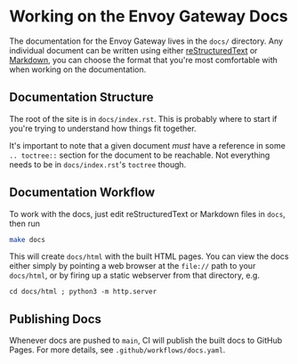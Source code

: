 # Working on the Envoy Gateway Docs

The documentation for the Envoy Gateway lives in the `docs/` directory. Any
individual document can be written using either [reStructuredText] or [Markdown], 
you can choose the format that you're most comfortable with when working on the
documentation.

## Documentation Structure

The root of the site is in `docs/index.rst`. This is probably where to start
if you're trying to understand how things fit together. 

It's important to note that a given document _must_ have a reference in some
`.. toctree::` section for the document to be reachable. Not everything needs
to be in `docs/index.rst`'s `toctree` though.

## Documentation Workflow

To work with the docs, just edit reStructuredText or Markdown files in `docs`, 
then run

```bash
make docs
```

This will create `docs/html` with the built HTML pages. You can view the docs
either simply by pointing a web browser at the `file://` path to your
`docs/html`, or by firing up a static webserver from that directory, e.g.

```
cd docs/html ; python3 -m http.server
```

## Publishing Docs

Whenever docs are pushed to `main`, CI will publish the built docs to GitHub
Pages. For more details, see `.github/workflows/docs.yaml`.

[reStructuredText]: https://docutils.sourceforge.io/docs/ref/rst/restructuredtext.html
[Markdown]: https://daringfireball.net/projects/markdown/syntax

